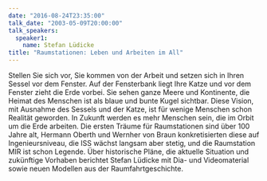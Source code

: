 ```yaml
---
date: "2016-08-24T23:35:00"
talk_date: "2003-05-09T20:00:00"
talk_speakers:
  speaker1:
    name: Stefan Lüdicke
title: "Raumstationen: Leben und Arbeiten im All"
---
```


Stellen Sie sich vor, Sie kommen von der Arbeit und setzen sich in Ihren Sessel vor dem Fenster. Auf der Fensterbank liegt Ihre Katze und vor dem Fenster zieht die Erde vorbei. Sie sehen ganze Meere und Kontinente, die Heimat des Menschen ist als blaue und bunte Kugel sichtbar. Diese Vision, mit Ausnahme des Sessels und der Katze, ist für wenige Menschen schon Realität geworden. In Zukunft werden es mehr Menschen sein, die im Orbit um die Erde arbeiten. Die ersten Träume für Raumstationen sind über 100 Jahre alt, Hermann Oberth und Wernher von Braun konkretisierten diese auf Ingenieursniveau, die ISS wächst langsam aber stetig, und die Raumstation MIR ist schon Legende. Über historische Pläne, die aktuelle Situation und zukünftige Vorhaben berichtet Stefan Lüdicke mit Dia- und Videomaterial sowie neuen Modellen aus der Raumfahrtgeschichte.

